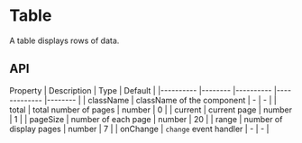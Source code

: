 # Table

A table displays rows of data.

<Demos />

## API

Property    | Description    | Type      | Default   |
|---------- |-------- |---------- |-------------  |-------- |
| className | className of the component | - | - |
| total     | total number of pages   | number  | 0  |
| current   | current page   | number | 1  |
| pageSize  | number of each page | number  |  20  |
| range  | number of display pages | number  |  7  |
| onChange | `change` event handler | - | - |